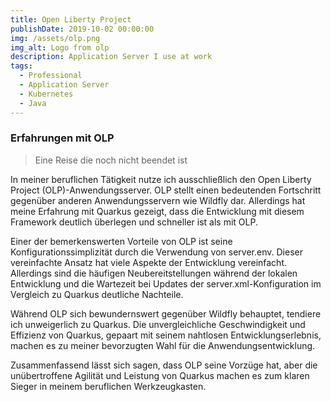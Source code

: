 ```yaml
---
title: Open Liberty Project
publishDate: 2019-10-02 00:00:00
img: /assets/olp.png
img_alt: Logo from olp
description: Application Server I use at work
tags:
  - Professional
  - Application Server
  - Kubernetes
  - Java
---
```

### Erfahrungen mit OLP

>Eine Reise die noch nicht beendet ist

In meiner beruflichen Tätigkeit nutze ich ausschließlich den Open Liberty Project (OLP)-Anwendungsserver. OLP stellt einen bedeutenden Fortschritt gegenüber anderen Anwendungsservern wie Wildfly dar. Allerdings hat meine Erfahrung mit Quarkus gezeigt, dass die Entwicklung mit diesem Framework deutlich überlegen und schneller ist als mit OLP.

Einer der bemerkenswerten Vorteile von OLP ist seine Konfigurationssimplizität durch die Verwendung von server.env. Dieser vereinfachte Ansatz hat viele Aspekte der Entwicklung vereinfacht. Allerdings sind die häufigen Neubereitstellungen während der lokalen Entwicklung und die Wartezeit bei Updates der server.xml-Konfiguration im Vergleich zu Quarkus deutliche Nachteile.

Während OLP sich bewundernswert gegenüber Wildfly behauptet, tendiere ich unweigerlich zu Quarkus. Die unvergleichliche Geschwindigkeit und Effizienz von Quarkus, gepaart mit seinem nahtlosen Entwicklungserlebnis, machen es zu meiner bevorzugten Wahl für die Anwendungsentwicklung.

Zusammenfassend lässt sich sagen, dass OLP seine Vorzüge hat, aber die unübertroffene Agilität und Leistung von Quarkus machen es zum klaren Sieger in meinem beruflichen Werkzeugkasten.